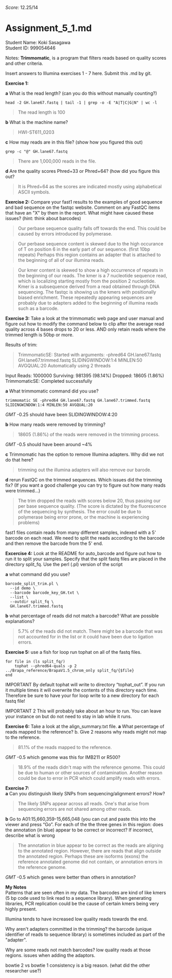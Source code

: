 _Score:_ 12.25/14
# Assignment_5_1.md

Student Name: Koki Sasagawa  
Student ID: 999054646

Notes: **Trimmomatic**, is a program that filters reads based on quality scores and other criteria. 

Insert answers to Illumina exercises 1 - 7 here.  Submit this .md by git.

**Exercise 1:**

__a__ What is the read length? (can you do this without manually counting?)

```
head -2 GH.lane67.fastq | tail -1 | grep -o -E "A|T|C|G|N" | wc -l
```
> The read length is 100

__b__ What is the machine name?

> HWI-ST611_0203

__c__ How may reads are in this file? (show how you figured this out)

```
grep -c "@" GH.lane67.fastq
```
> There are 1,000,000 reads in the file. 

__d__ Are the quality scores Phred+33 or Phred+64? (how did you figure this out?

> It is Phred+64 as the scores are indicated mostly using alphabetical ASCII symbols. 

**Exercise 2:** Compare your fast1 results to the examples of good sequence and bad sequence on the fastqc website. Comment on any FastQC items that have an "X" by them in the report. What might have caused these issues? (hint: think about barcodes)

> Our perbase sequence quality falls off towards the end. This could be caused by errors introduced by polymerase. 

> Our perbase sequence content is skewed due to the high occurance of T on position 6 in the early part of our sequence. (first 10bp repeats) Perhaps this region contains an adapter that is attached to the beginning of all of our illumina reads.  

> Our kmer content is skewed to show a high occurrence of repeats in the beginning of our reads. The kmer is a 7 nucleotide sequence read, which is localizing starting mostly from the position 2 nucleotide. Kmer is a subsequence derived from a read obtained through DNA sequencing. The fastqc is showing us the kmers with positionally biased enrichment. These repeatedly appearing sequences are probably due to adapters added to the beginning of illumina reads such as a barcode.

**Exercise 3:** Take a look at the trimmomatic web page and user manual and figure out how to modify the command below to clip after the average read quality across 4 bases drops to 20 or less. AND only retain reads where the trimmed length is 50bp or more.

Results of trim:

> TrimmomaticSE: Started with arguments:
-phred64 GH.lane67.fastq GH.lane67.trimmed.fastq SLIDINGWINDOW:1:4 MINLEN:50 AVGQUAL:20
Automatically using 2 threads

Input Reads: 1000000 Surviving: 981395 (98.14%) Dropped: 18605 (1.86%)
TrimmomaticSE: Completed successfully

__a__ What trimmomatic command did you use?

```
trimmomatic SE -phred64 GH.lane67.fastq GH.lane67.trimmed.fastq SLIDINGWINDOW:1:4 MINLEN:50 AVGQUAL:20 
```

*GMT* -0.25 should have been  SLIDINGWINDOW:4:20


__b__ How many reads were removed by trimming?

> 18605 (1.86%) of the reads were removed in the trimming process. 

*GMT* -0.5 should have been around ~4%


__c__ Trimmomatic has the option to remove Illumina adapters. Why did we not do that here?

> trimming out the illumina adapters will also remove our barode. 

__d__ rerun FastQC on the trimmed sequences. Which issues did the trimming fix?
(If you want a good challenge you can try to figure out how many reads were trimmed…)

> The trim dropped the reads with scores below 20, thus passing our per base sequence quality. (The score is dictated by the fluorescence of the sequencing by synthesis. The error could be due to polymerase being error prone, or the machine is experiencing problems)

fast1 files contain reads from many different samples, indexed with a 5' barcode on each read. We need to split the reads according to the barcode and then remove the barcode from the 5' end.

**Excercise 4:** Look at the README for auto_barcode and figure out how to run it to split your samples. Specify that the split fastq files are placed in the directory split_fq. Use the perl (.pl) version of the script

__a__ what command did you use?

```
barcode_split_trim.pl \
  --id demo \
  --barcode barcode_key_GH.txt \
  --list \
  --outdir split_fq \
  GH.lane67.trimmed.fastq
```  

__b__ what percentage of reads did not match a barcode? What are possible explanations?

> 5.7% of the reads did not match. There might be a barcode that was not accounted for in the list or it could have been due to ligation errors. 

**Exercise 5:** use a fish for loop run tophat on all of the fastq files.

```
for file in (ls split_fq/)
    tophat --phred64-quals -p 2 ../Brapa_reference/BrapaV1.5_chrom_only split_fq/{$file}
end
```

IMPORTANT By default tophat will write to directory “tophat_out”. If you run it multiple times it will overwrite the contents of this directory each time. Therefore be sure to have your for loop write to a new directory for each fastq file!

IMPORTANT 2 This will probably take about an hour to run. You can leave your instance on but do not need to stay in lab while it runs.

**Exercise 6:** Take a look at the align_summary.txt file.
__a__ What percentage of reads mapped to the reference? b. Give 2 reasons why reads might not map to the reference.

> 81.1% of the reads mapped to the reference.

*GMT* -0.5 which genome was this for IMB211 or R500?

> 18.9% of the reads didn't map with the reference genome. This could be due to human or other sources of contamination. Another reason could be due to error in PCR which could amplify reads with errors. 

**Exercise 7:**  
__a__ Can you distinguish likely SNPs from sequencing/alignment errors? How?

> The likely SNPs appear across all reads. One's that arise from sequencing errors are not shared among other reads. 


__b__ Go to A01:15,660,359-15,665,048 (you can cut and paste this into the viewer and press “Go”. For each of the the three genes in this region: does the annotation (in blue) appear to be correct or incorrect? If incorrect, describe what is wrong

> The annotation in blue appear to be correct as the reads are aligning to the annotated region. However, there are reads that align outside the annotated region. Perhaps these are isoforms (exons) the reference annotated genome did not contain, or annotation errors in the reference genome. 

*GMT* -0.5 which genes were better than others in annotation? 

**My Notes**  
Patterns that are seen often in my data. The barcodes are kind of like kmers (5 bp code used to link read to a sequence library). When generating libraries, PCR replication could be the cause of certain kmers being very highly present.

Illumina tends to have increased low quality reads towards the end. 

Why aren't adapters committed in the trimming? 
the barcode (unique identifier of reads to sequence library) is sometimes included as part of the "adapter". 

Why are some reads not match barcodes? 
low quality reads at those regions.
issues when adding the adaptors. 

bowtie 2 vs bowtie 1
consistency is a big reason. (what did the other researcher use?)
